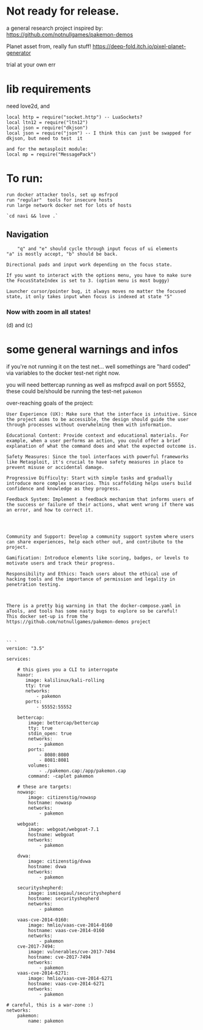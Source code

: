 
# Not ready for release. 

a general research project inspired by:
https://github.com/notnullgames/pakemon-demos

Planet asset from, really fun stuff! 
https://deep-fold.itch.io/pixel-planet-generator

trial at your own err

# lib requirements 
need love2d, and 
```
local http = require("socket.http") -- LuaSockets?
local ltn12 = require("ltn12")
local json = require("dkjson")
local json = require("json") -- I think this can just be swapped for dkjson, but need to test  it

and for the metasploit module: 
local mp = require("MessagePack")

```
# To run:
``` 
run docker attacker tools, set up msfrpcd
run "regular"  tools for insecure hosts
run large network docker net for lots of hosts

`cd navi && love .`
```

## Navigation
```
    "q" and "e" should cycle through input focus of ui elements
"a" is mostly accept, "b" should be back. 

Directional pads and input work depending on the focus state. 

If you want to interact with the options menu, you have to make sure the FocusStateIndex is set to 3. (option menu is most buggy)

Launcher cursor/pointer bug, it always moves no matter the focused state, it only takes input when focus is indexed at state "5"
```
### Now with zoom in all states!
(d) and (c)

# some general warnings and infos 

if you're not running it on the test net... well somethings are "hard coded" via variables to the docker test-net right now.

you will need bettercap running as well as msfrpcd avail on port 55552, these could be/should be running the test-net `pakemon` 


over-reaching goals of the project:

    User Experience (UX): Make sure that the interface is intuitive. Since the project aims to be accessible, the design should guide the user through processes without overwhelming them with information.

    Educational Content: Provide context and educational materials. For example, when a user performs an action, you could offer a brief explanation of what the command does and what the expected outcome is.

    Safety Measures: Since the tool interfaces with powerful frameworks like Metasploit, it's crucial to have safety measures in place to prevent misuse or accidental damage.

    Progressive Difficulty: Start with simple tasks and gradually introduce more complex scenarios. This scaffolding helps users build confidence and knowledge as they progress.

    Feedback System: Implement a feedback mechanism that informs users of the success or failure of their actions, what went wrong if there was an error, and how to correct it.




    Community and Support: Develop a community support system where users can share experiences, help each other out, and contribute to the project.

    Gamification: Introduce elements like scoring, badges, or levels to motivate users and track their progress.

    Responsibility and Ethics: Teach users about the ethical use of hacking tools and the importance of permission and legality in penetration testing.

```


There is a pretty big warning in that the docker-compose.yaml in aTools, and tools has some nasty bugs to explore so be careful! 
This docker set-up is from the https://github.com/notnullgames/pakemon-demos project



`` `
version: "3.5"

services:
    
    # this gives you a CLI to interrogate
    haxor:
       image: kalilinux/kali-rolling
       tty: true
       networks:
           - pakemon
       ports:
           - 55552:55552

    bettercap:
        image: bettercap/bettercap
        tty: true
        stdin_open: true
        networks:
            - pakemon
        ports:
            - 8080:8080
            - 8081:8081
        volumes:
            - ./pakemon.cap:/app/pakemon.cap
        command: -caplet pakemon

    # these are targets:
    nowasp:
        image: citizenstig/nowasp
        hostname: nowasp
        networks:
            - pakemon
    
    webgoat:
        image: webgoat/webgoat-7.1
        hostname: webgoat
        networks:
            - pakemon
    
    dvwa:
        image: citizenstig/dvwa
        hostname: dvwa
        networks:
            - pakemon
    
    securityshepherd:
        image: ismisepaul/securityshepherd
        hostname: securityshepherd
        networks:
            - pakemon

    vaas-cve-2014-0160:
        image: hmlio/vaas-cve-2014-0160
        hostname: vaas-cve-2014-0160
        networks:
            - pakemon
    cve-2017-7494:
        image: vulnerables/cve-2017-7494
        hostname: cve-2017-7494
        networks:
            - pakemon
    vaas-cve-2014-6271:
        image: hmlio/vaas-cve-2014-6271
        hostname: vaas-cve-2014-6271
        networks:
            - pakemon

# careful, this is a war-zone :)
networks:
    pakemon:
        name: pakemon
```



